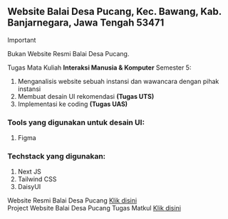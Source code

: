 ## Website Balai Desa Pucang, Kec. Bawang, Kab. Banjarnegara, Jawa Tengah 53471

> [!IMPORTANT]
> Bukan Website Resmi Balai Desa Pucang.

Tugas Mata Kuliah **Interaksi Manusia & Komputer** Semester 5:
1. Menganalisis website sebuah instansi dan wawancara dengan pihak instansi
2. Membuat desain UI rekomendasi **(Tugas UTS)**
3. Implementasi ke coding **(Tugas UAS)**

### Tools yang digunakan untuk desain UI:
1. Figma

### Techstack yang digunakan:
1. Next JS
2. Tailwind CSS
3. DaisyUI

Website Resmi Balai Desa Pucang <a href="https://www.desapucang-banjarnegara.com" target="_blank">Klik disini</a> <br />
Project Website Balai Desa Pucang Tugas Matkul <a href="https://www.desapucang.vercel.app" target="_blank">Klik disini</a>
